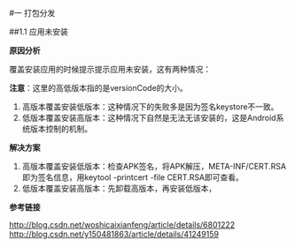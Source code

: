 #一 打包分发

##1.1 应用未安装

**原因分析**

覆盖安装应用的时候提示提示应用未安装，这有两种情况：

**注意**：这里的高低版本指的是versionCode的大小。

1. 高版本覆盖安装低版本：这种情况下的失败多是因为签名keystore不一致。
2. 低版本覆盖安装高版本：这种情况下自然是无法无该安装的，这是Android系统版本控制的机制。

**解决方案**

1. 高版本覆盖安装低版本：检查APK签名，将APK解压，META-INF/CERT.RSA即为签名信息，用keytool -printcert -file CERT.RSA即可查看。
2. 低版本覆盖安装高版本：先卸载高版本，再安装低版本，

**参考链接**

http://blog.csdn.net/woshicaixianfeng/article/details/6801222
http://blog.csdn.net/y150481863/article/details/41249159
